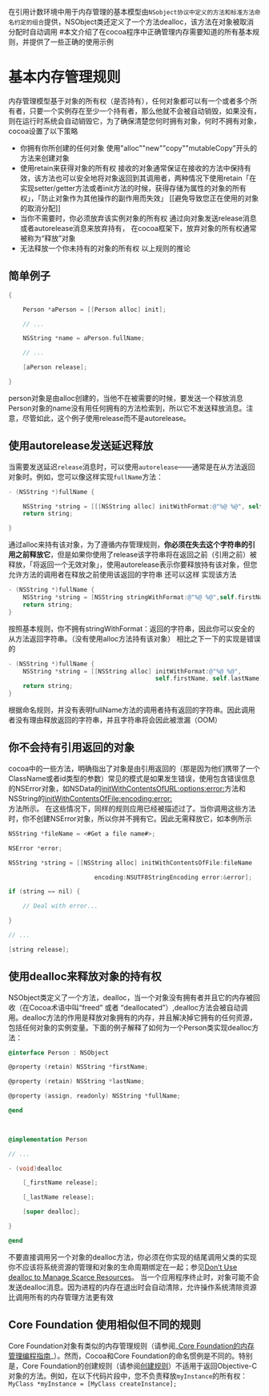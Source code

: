 在引用计数环境中用于内存管理的基本模型由`NSobject协议中定义的方法和标准方法命名约定的组合`提供，NSObject类还定义了一个方法dealloc，该方法在对象被取消分配时自动调用
#本文介绍了在cocoa程序中正确管理内存需要知道的所有基本规则，并提供了一些正确的使用示例
# 基本内存管理规则
内存管理模型基于对象的所有权（是否持有），任何对象都可以有一个或者多个所有者，只要一个实例存在至少一个持有者，那么他就不会被自动销毁，如果没有，则在运行时系统会自动销毁它，为了确保清楚您何时拥有对象，何时不拥有对象，cocoa设置了以下策略
- 你拥有你所创建的任何对象
	使用"alloc""new""copy""mutableCopy"开头的方法来创建对象
- 使用retain来获得对象的所有权
	接收的对象通常保证在接收的方法中保持有效，该方法也可以安全地将对象返回到其调用者，两种情况下使用retain「在实现setter/getter方法或者init方法的时候，获得存储为属性的对象的所有权」，「防止对象作为其他操作的副作用而失效」
	[[避免导致您正在使用的对象的取消分配]]
- 当你不需要时，你必须放弃该实例对象的所有权
	通过向对象发送release消息或者autorelease消息来放弃持有， 在cocoa框架下，放弃对象的所有权通常被称为“释放”对象
- 无法释放一个你未持有的对象的所有权
	以上规则的推论
## 简单例子
```objective-c
{

    Person *aPerson = [[Person alloc] init];

    // ...

    NSString *name = aPerson.fullName;

    // ...

    [aPerson release];

}
```

person对象是由alloc创建的，当他不在被需要的时候，要发送一个释放消息
Person对象的name没有用任何拥有的方法检索到，所以它不发送释放消息。注意，尽管如此，这个例子使用release而不是autorelease。
## 使用autorelease发送延迟释放
当需要发送延迟`release`消息时，可以使用`autorelease`——通常是在从方法返回对象时。例如，您可以像这样实现`fullName`方法：
```objective-c
- (NSString *)fullName {

    NSString *string = [[[NSString alloc] initWithFormat:@"%@ %@", self.firstName, self.lastName] autorelease];
    return string;

}
```
通过alloc来持有该对象，为了遵循内存管理规则，**你必须在失去这个字符串的引用之前释放它**，但是如果你使用了release该字符串将在返回之前（引用之前）被释放，「将返回一个无效对象」，使用autorelease表示你要释放持有该对象，但您允许方法的调用者在释放之前使用该返回的字符串
还可以这样 实现该方法
```objective-c
- (NSString *)fullName {
    NSString *string = [NSString stringWithFormat:@"%@ %@",self.firstName, self.lastName];
    return string;
}
```
按照基本规则，你不拥有stringWithFormat：返回的字符串，因此你可以安全的从方法返回字符串。（没有使用alloc方法持有该对象）
相比之下一下的实现是错误的
```objective-c
- (NSString *)fullName {
    NSString *string = [[NSString alloc] initWithFormat:@"%@ %@",
                                         self.firstName, self.lastName];
    return string;
}
```
根据命名规则，并没有表明fullName方法的调用者持有返回的字符串。因此调用者没有理由释放返回的字符串，并且字符串将会因此被泄漏（OOM）
## 你不会持有引用返回的对象
cocoa中的一些方法，明确指出了对象是由引用返回的（那是因为他们携带了一个ClassName或者id类型的参数）常见的模式是如果发生错误，使用包含错误信息的NSError对象，如NSData的[initWithContentsOfURL:options:error:](https://link.jianshu.com/?t=https%3A%2F%2Fdeveloper.apple.com%2Fdocumentation%2Ffoundation%2Fnsdata%2F1407864-initwithcontentsofurl)方法和NSString的[initWithContentsOfFile:encoding:error:](https://link.jianshu.com/?t=https%3A%2F%2Fdeveloper.apple.com%2Fdocumentation%2Ffoundation%2Fnsstring%2F1412610-initwithcontentsoffile)  
方法所示。
在这些情况下，同样的规则应用已经被描述过了。当你调用这些方法时，你不创建NSError对象，所以你并不拥有它。因此无需释放它，如本例所示
```objective-c
NSString *fileName = <#Get a file name#>;

NSError *error;

NSString *string = [[NSString alloc] initWithContentsOfFile:fileName

                        encoding:NSUTF8StringEncoding error:&error];

if (string == nil) {

    // Deal with error...

}

// ...

[string release];
```
## 使用dealloc来释放对象的持有权
NSObject类定义了一个方法，dealloc，当一个对象没有拥有者并且它的内存被回收（在Cocoa术语中叫“freed” 或者 “deallocated”）,dealloc方法会被自动调用。dealloc方法的作用是释放对象拥有的内存，并且解决掉它拥有的任何资源，包括任何对象的实例变量。下面的例子解释了如何为一个Person类实现dealloc方法：
```objective-c
@interface Person : NSObject

@property (retain) NSString *firstName;

@property (retain) NSString *lastName;

@property (assign, readonly) NSString *fullName;

@end

 

@implementation Person

// ...

- (void)dealloc

    [_firstName release];

    [_lastName release];

    [super dealloc];

}

@end
```
不要直接调用另一个对象的dealloc方法，你必须在你实现的结尾调用父类的实现你不应该将系统资源的管理和对象的生命周期绑定在一起；参见[Don’t Use dealloc to Manage Scarce Resources](https://link.jianshu.com/?t=https%3A%2F%2Fdeveloper.apple.com%2Flibrary%2Fcontent%2Fdocumentation%2FCocoa%2FConceptual%2FMemoryMgmt%2FArticles%2FmmPractical.html%23%2F%2Fapple_ref%2Fdoc%2Fuid%2FTP40004447-SW13)。
当一个应用程序终止时，对象可能不会发送dealloc消息。因为进程的内存在退出时会自动清除，允许操作系统清除资源比调用所有的内存管理方法更有效
## Core Foundation 使用相似但不同的规则
Core Foundation对象有类似的内存管理规则（请参阅_[Core Foundation的内存管理编程指南](https://developer.apple.com/library/archive/documentation/CoreFoundation/Conceptual/CFMemoryMgmt/CFMemoryMgmt.html#//apple_ref/doc/uid/10000127i)_）。然而，Cocoa和Core Foundation的命名惯例是不同的。特别是，Core Foundation的创建规则（请参阅[创建规则](https://developer.apple.com/library/archive/documentation/CoreFoundation/Conceptual/CFMemoryMgmt/Concepts/Ownership.html#//apple_ref/doc/uid/20001148-103029)）不适用于返回Objective-C对象的方法。例如，在以下代码片段中，您不负责释放`myInstance`的所有权：
`MyClass *myInstance = [MyClass createInstance];`
